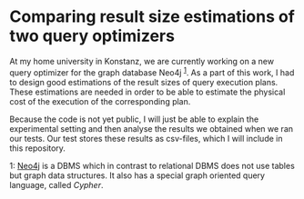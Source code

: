 # Comparing result size estimations of two query optimizers

At my home university in Konstanz, we are currently working on a new query optimizer for the graph database Neo4j <sup>[1](#neo4j)</sup>. As a part of this work, I had to design good estimations of the result sizes of query execution plans. These estimations are needed in order to be able to estimate the physical cost of the execution of the corresponding plan.

Because the code is not yet public, I will just be able to explain the experimental setting and then analyse the results we obtained when we ran our tests. Our test stores these results as csv-files, which I will include in this repository.


<a name="neo4j">1</a>: [Neo4j](https://neo4j.com/) is a DBMS which in contrast to relational DBMS does not use tables but graph data structures. It also has a special graph oriented query language, called *Cypher*.
